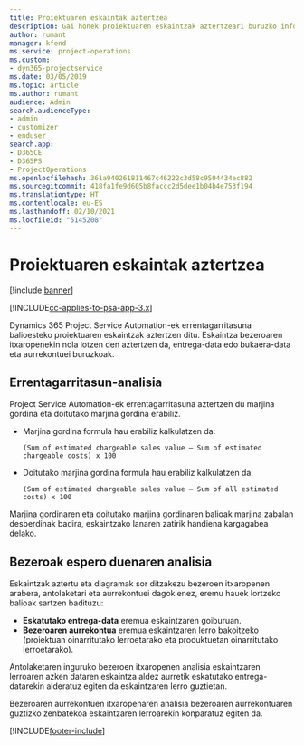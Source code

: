 ```yaml
---
title: Proiektuaren eskaintak aztertzea
description: Gai honek proiektuaren eskaintzak aztertzeari buruzko informazioa ematen du.
author: rumant
manager: kfend
ms.service: project-operations
ms.custom:
- dyn365-projectservice
ms.date: 03/05/2019
ms.topic: article
ms.author: rumant
audience: Admin
search.audienceType:
- admin
- customizer
- enduser
search.app:
- D365CE
- D365PS
- ProjectOperations
ms.openlocfilehash: 361a940261811467c46222c3d58c9504434ec882
ms.sourcegitcommit: 418fa1fe9d605b8faccc2d5dee1b04b4e753f194
ms.translationtype: HT
ms.contentlocale: eu-ES
ms.lasthandoff: 02/10/2021
ms.locfileid: "5145208"
---
```

# <a name="analysis-of-project-quotes"></a>Proiektuaren eskaintak aztertzea

[!include [banner](../includes/psa-now-project-operations.md)]

[!INCLUDE[cc-applies-to-psa-app-3.x](../includes/cc-applies-to-psa-app-3x.md)]

Dynamics 365 Project Service Automation-ek errentagarritasuna balioesteko proiektuaren eskaintzak aztertzen ditu. Eskaintza bezeroaren itxaropenekin nola lotzen den aztertzen da, entrega-data edo bukaera-data eta aurrekontuei buruzkoak.

## <a name="profitability-analysis"></a>Errentagarritasun-analisia

Project Service Automation-ek errentagarritasuna aztertzen du marjina gordina eta doitutako marjina gordina erabiliz.

- Marjina gordina formula hau erabiliz kalkulatzen da:

  `
    (Sum of estimated chargeable sales value – Sum of estimated chargeable costs) x 100
  `
- Doitutako marjina gordina formula hau erabiliz kalkulatzen da:

  `
    (Sum of estimated chargeable sales value – Sum of all estimated costs) x 100
  `

Marjina gordinaren eta doitutako marjina gordinaren balioak marjina zabalan desberdinak badira, eskaintzako lanaren zatirik handiena kargagabea delako.

## <a name="analysis-of-customer-expectations"></a>Bezeroak espero duenaren analisia

Eskaintzak aztertu eta diagramak sor ditzakezu bezeroen itxaropenen arabera, antolaketari eta aurrekontuei dagokienez, eremu hauek lortzeko balioak sartzen badituzu:

- **Eskatutako entrega-data** eremua eskaintzaren goiburuan.
- **Bezeroaren aurrekontua** eremua eskaintzaren lerro bakoitzeko (proiektuan oinarritutako lerroetarako eta produktuetan oinarritutako lerroetarako).

Antolaketaren inguruko bezeroen itxaropenen analisia eskaintzaren lerroaren azken dataren eskaintza aldez aurretik eskatutako entrega-datarekin alderatuz egiten da eskaintzaren lerro guztietan.

Bezeroaren aurrekontuen itxaropenaren analisia bezeroaren aurrekontuaren guztizko zenbatekoa eskaintzaren lerroarekin konparatuz egiten da.


[!INCLUDE[footer-include](../includes/footer-banner.md)]